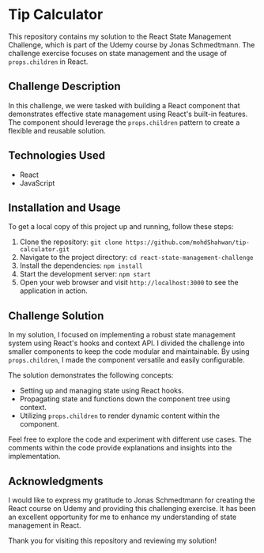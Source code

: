 # Tip Calculator

This repository contains my solution to the React State Management Challenge, which is part of the Udemy course by Jonas Schmedtmann. The challenge exercise focuses on state management and the usage of `props.children` in React.

## Challenge Description

In this challenge, we were tasked with building a React component that demonstrates effective state management using React's built-in features. The component should leverage the `props.children` pattern to create a flexible and reusable solution.

## Technologies Used

- React
- JavaScript

## Installation and Usage

To get a local copy of this project up and running, follow these steps:

1. Clone the repository: `git clone https://github.com/mohdShahwan/tip-calculator.git`
2. Navigate to the project directory: `cd react-state-management-challenge`
3. Install the dependencies: `npm install`
4. Start the development server: `npm start`
5. Open your web browser and visit `http://localhost:3000` to see the application in action.

## Challenge Solution

In my solution, I focused on implementing a robust state management system using React's hooks and context API. I divided the challenge into smaller components to keep the code modular and maintainable. By using `props.children`, I made the component versatile and easily configurable.

The solution demonstrates the following concepts:

- Setting up and managing state using React hooks.
- Propagating state and functions down the component tree using context.
- Utilizing `props.children` to render dynamic content within the component.

Feel free to explore the code and experiment with different use cases. The comments within the code provide explanations and insights into the implementation.

## Acknowledgments

I would like to express my gratitude to Jonas Schmedtmann for creating the React course on Udemy and providing this challenging exercise. It has been an excellent opportunity for me to enhance my understanding of state management in React.

Thank you for visiting this repository and reviewing my solution!
